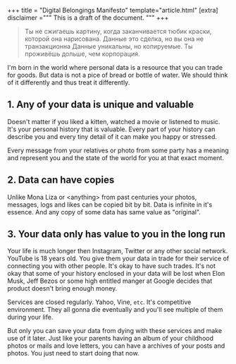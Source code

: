 +++
title = "Digital Belongings Manifesto"
template="article.html"
[extra]
disclaimer ="""
This is a draft of the document.
"""
+++

<blockquote>
Ты не сжигаешь картину, когда заканчивается тюбик краски, которой она нарисована.
Данные это сделка, но вы она не транзакционна
Данные уникальны, но копируемые.
Ты проживёшь дольше, чем корпорация.
</blockquote>

I'm born in the world where personal data is a resource that you can trade for goods. But data is not a pice of bread or bottle of water. We should think of it differently and thus treat it differently.

## 1. Any of your data is unique and valuable
Doesn't matter if you liked a kitten, watched a movie or listened to music. It's your personal history that is valuable. Every part of your history can describe you and every tiny detail of it can make you happy or stressed.

Every message from your relatives or photo from some party has a meaning and represent you and the state of the world for you at that exact moment.

## 2. Data can have copies
Unlike Mona Liza or &lt;anything&gt; from past centuries your photos, messages, logs and likes can be copied bit by bit. Data is infinite in it's essence. And any copy of some data has same value as "original".

## 3. Your data only has value to you in the long run
Your life is much longer then Instagram, Twitter or any other social network.
YouTube is 18 years old.
You give them your data in trade for their service of connecting you with other people.
It's okay to have such trades.
It's not okay that some of your history enclosed in your data will be lost when Elon Musk, Jeff Bezos or some high entitled manger at Google decides that product doesn't bring enough money.

Services are closed regularly. Yahoo, Vine, `etc`. It's competitive environment. They all gonna die eventually and you'll see multiple of them during your life.

But only you can save your data from dying with these services and make use of it later.
Just like your parents having an album of your childhood photos or mails and love letters, you can have a archives of your posts and photos.
You just need to start doing that now.
